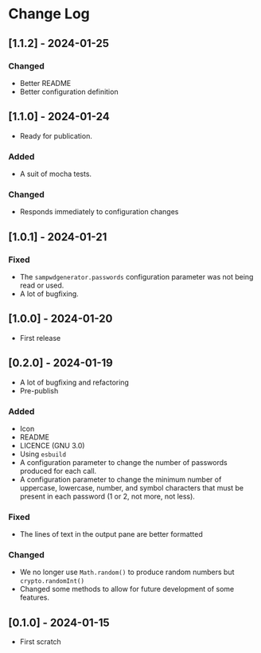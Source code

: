 # Change Log

<!--
--- EXAMPLE:

## [major.minor.patch] - yyyy-mm-dd

### Added
### Fixed
### Changed
### Removed

--- UNRELEASED

## [Unreleased]

-->

## [1.1.2] - 2024-01-25

### Changed

- Better README
- Better configuration definition

## [1.1.0] - 2024-01-24

- Ready for publication.

### Added

- A suit of mocha tests.

### Changed

- Responds immediately to configuration changes

## [1.0.1] - 2024-01-21

### Fixed

- The `sampwdgenerator.passwords` configuration parameter was not being read or
  used.
- A lot of bugfixing.

## [1.0.0] - 2024-01-20

- First release

## [0.2.0] - 2024-01-19

- A lot of bugfixing and refactoring
- Pre-publish

### Added

- Icon
- README
- LICENCE (GNU 3.0)
- Using `esbuild`
- A configuration parameter to change the number of passwords produced for each
  call.
- A configuration parameter to change the minimum number of uppercase,
  lowercase, number, and symbol characters that must be present in each password
  (1 or 2, not more, not less).

### Fixed

- The lines of text in the output pane are better formatted

### Changed

- We no longer use `Math.random()` to produce random numbers but
  `crypto.randomInt()`
- Changed some methods to allow for future development of some features.

## [0.1.0] - 2024-01-15

- First scratch
